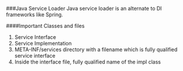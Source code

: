 ###Java Service Loader
Java service loader is an alternate to DI frameworks like Spring.

####Important Classes and files
1. Service Interface
2. Service Implementation
3. META-INF/services directory with a filename which is fully qualified service interface
4. Inside the interface file, fully qualified name of the impl class